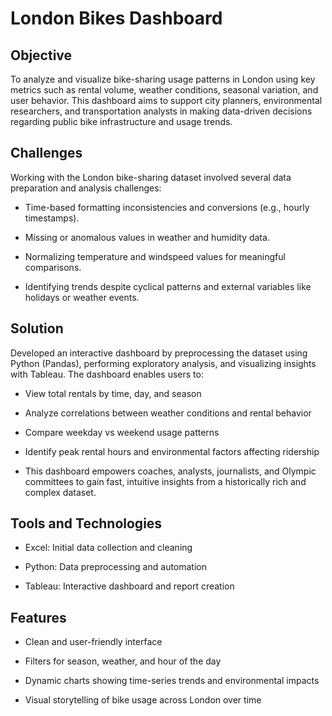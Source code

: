 # London Bikes Dashboard

## Objective
To analyze and visualize bike-sharing usage patterns in London using key metrics such as rental volume, weather conditions, seasonal variation, and user behavior. This dashboard aims to support city planners, environmental researchers, and transportation analysts in making data-driven decisions regarding public bike infrastructure and usage trends.

## Challenges
Working with the London bike-sharing dataset involved several data preparation and analysis challenges:

- Time-based formatting inconsistencies and conversions (e.g., hourly timestamps).

- Missing or anomalous values in weather and humidity data.

- Normalizing temperature and windspeed values for meaningful comparisons.

- Identifying trends despite cyclical patterns and external variables like holidays or weather events.

## Solution
Developed an interactive dashboard by preprocessing the dataset using Python (Pandas), performing exploratory analysis, and visualizing insights with Tableau. The dashboard enables users to:

- View total rentals by time, day, and season

- Analyze correlations between weather conditions and rental behavior

- Compare weekday vs weekend usage patterns

- Identify peak rental hours and environmental factors affecting ridership

- This dashboard empowers coaches, analysts, journalists, and Olympic committees to gain fast, intuitive insights from a historically rich and complex dataset.

## Tools and Technologies
- Excel: Initial data collection and cleaning

- Python: Data preprocessing and automation

- Tableau: Interactive dashboard and report creation

## Features
- Clean and user-friendly interface

- Filters for season, weather, and hour of the day

- Dynamic charts showing time-series trends and environmental impacts

- Visual storytelling of bike usage across London over time
